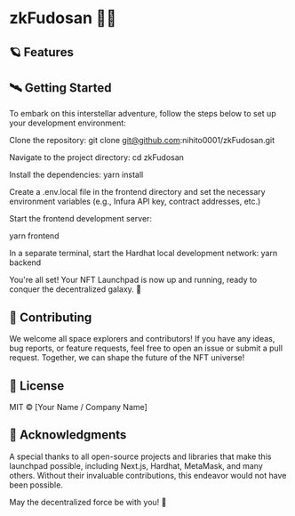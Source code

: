 # zkFudosan 🚀🌌

## 🪐 Features

## 🛰️ Getting Started
To embark on this interstellar adventure, follow the steps below to set up your development environment:

Clone the repository:
git clone git@github.com:nihito0001/zkFudosan.git

Navigate to the project directory:
cd zkFudosan

Install the dependencies:
yarn install

Create a .env.local file in the frontend directory and set the necessary environment variables (e.g., Infura API key, contract addresses, etc.)

Start the frontend development server:

yarn frontend

In a separate terminal, start the Hardhat local development network:
yarn backend

You're all set! Your NFT Launchpad is now up and running, ready to conquer the decentralized galaxy. 🌠

## 🌟 Contributing
We welcome all space explorers and contributors! If you have any ideas, bug reports, or feature requests, feel free to open an issue or submit a pull request. Together, we can shape the future of the NFT universe!

## 📡 License
MIT © [Your Name / Company Name]

## 🌠 Acknowledgments
A special thanks to all open-source projects and libraries that make this launchpad possible, including Next.js, Hardhat, MetaMask, and many others. Without their invaluable contributions, this endeavor would not have been possible.

May the decentralized force be with you! 🌌